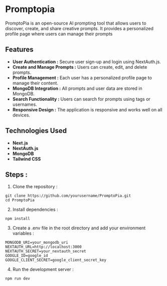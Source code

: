 # Promptopia 

PromptoPia is an open-source AI prompting tool that allows users to discover, create, and share creative prompts. It provides a personalized profile page where users can manage their prompts
## Features

- **User Authentication :** Secure user sign-up and login using NextAuth.js.
- **Create and Manage Prompts :** Users can create, edit, and delete prompts.
- **Profile Management :** Each user has a personalized profile page to manage their content.
- **MongoDB Integration :** All prompts and user data are stored in MongoDB.
- **Search Functionality :** Users can search for prompts using tags or usernames.
- **Responsive Design :** The application is responsive and works well on all devices.

## Technologies Used

- **Next.js** 
- **NextAuth.js**
- **MongoDB**
- **Tailwind CSS**

## Steps :

1. Clone the repository :
```
git clone https://github.com/yourusername/PromptoPia.git
cd PromptoPia
```

2. Install dependencies : 
```
npm install
```

3. Create a .env file in the root directory and add your environment variables :
```
MONGODB_URI=your_mongodb_uri
NEXTAUTH_URL=http://localhost:3000
NEXTAUTH_SECRET=your_nextauth_secret
GOOGLE_ID=google_id
GOOGLE_CLIENT_SECRET=google_client_secret_key
```

4. Run the development server :
```
npm run dev
```
